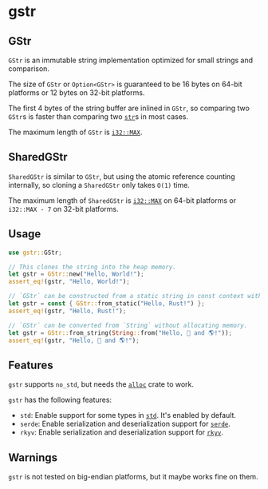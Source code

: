 # gstr

## GStr

`GStr` is an immutable string implementation optimized for small strings and comparison.

The size of `GStr` or `Option<GStr>` is guaranteed to be 16 bytes on 64-bit platforms or 12 bytes on 32-bit platforms.

The first 4 bytes of the string buffer are inlined in `GStr`, so comparing two `GStr`s is faster than comparing two [`str`](https://doc.rust-lang.org/core/primitive.str.html)s in most cases.

The maximum length of `GStr` is [`i32::MAX`](https://doc.rust-lang.org/core/primitive.i32.html#associatedconstant.MAX).

## SharedGStr

`SharedGStr` is similar to `GStr`, but using the atomic reference counting internally, so cloning a `SharedGStr` only takes `O(1)` time.

The maximum length of `SharedGStr` is [`i32::MAX`](https://doc.rust-lang.org/core/primitive.i32.html#associatedconstant.MAX) on 64-bit platforms or `i32::MAX - 7` on 32-bit platforms.

## Usage

```rust
use gstr::GStr;

// This clones the string into the heap memory.
let gstr = GStr::new("Hello, World!");
assert_eq!(gstr, "Hello, World!");

// `GStr` can be constructed from a static string in const context without allocating memory.
let gstr = const { GStr::from_static("Hello, Rust!") };
assert_eq!(gstr, "Hello, Rust!");

// `GStr` can be converted from `String` without allocating memory.
let gstr = GStr::from_string(String::from("Hello, 🦀 and 🌎!"));
assert_eq!(gstr, "Hello, 🦀 and 🌎!");
```

## Features

`gstr` supports `no_std`, but needs the [`alloc`](https://doc.rust-lang.org/alloc/index.html) crate to work.

`gstr` has the following features:

- `std`: Enable support for some types in [`std`](https://doc.rust-lang.org/std/index.html). It's enabled by default.
- `serde`: Enable serialization and deserialization support for [`serde`](https://crates.io/crates/serde).
- `rkyv`: Enable serialization and deserialization support for [`rkyv`](https://crates.io/crates/rkyv).

## Warnings

`gstr` is not tested on big-endian platforms, but it maybe works fine on them.
